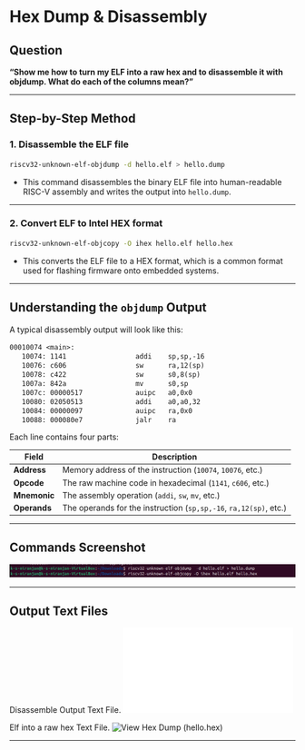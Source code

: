 # Hex Dump & Disassembly

## Question  
**“Show me how to turn my ELF into a raw hex and to disassemble it with objdump. What do each of the columns mean?”**

---

## Step-by-Step Method

### 1. Disassemble the ELF file

```bash
riscv32-unknown-elf-objdump -d hello.elf > hello.dump
```

- This command disassembles the binary ELF file into human-readable RISC-V assembly and writes the output into `hello.dump`.

---

### 2. Convert ELF to Intel HEX format

```bash
riscv32-unknown-elf-objcopy -O ihex hello.elf hello.hex
```

- This converts the ELF file to a HEX format, which is a common format used for flashing firmware onto embedded systems.

---

## Understanding the `objdump` Output

A typical disassembly output will look like this:

```
00010074 <main>:
   10074: 1141                 addi    sp,sp,-16
   10076: c606                 sw      ra,12(sp)
   10078: c422                 sw      s0,8(sp)
   1007a: 842a                 mv      s0,sp
   1007c: 00000517             auipc   a0,0x0
   10080: 02050513             addi    a0,a0,32
   10084: 00000097             auipc   ra,0x0
   10088: 000080e7             jalr    ra
```

Each line contains four parts:

| Field        | Description                                                             |
|--------------|--------------------------------------------------------------------------|
| **Address**  | Memory address of the instruction (`10074`, `10076`, etc.)              |
| **Opcode**   | The raw machine code in hexadecimal (`1141`, `c606`, etc.)              |
| **Mnemonic** | The assembly operation (`addi`, `sw`, `mv`, etc.)                       |
| **Operands** | The operands for the instruction (`sp,sp,-16`, `ra,12(sp)`, etc.)       |

---

## Commands Screenshot

![Output Screenshot](Resources/hexdump.png)

---

## Output Text Files
Disassemble Output Text File.
![View Disassembly (hello.dump)](Resources/hello.dump)

Elf into a raw hex Text File.
![View Hex Dump (hello.hex)](Resources/hello.hex)

---
